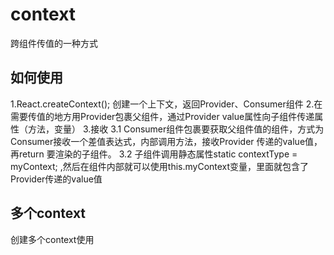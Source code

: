 # context
跨组件传值的一种方式

## 如何使用
1.React.createContext(); 创建一个上下文，返回Provider、Consumer组件
2.在需要传值的地方用Provider包裹父组件，通过Provider value属性向子组件传递属性（方法，变量）
3.接收 
    3.1 Consumer组件包裹要获取父组件值的组件，方式为Consumer接收一个差值表达式，内部调用方法，接收Provider 传递的value值，再return 要渲染的子组件。
    3.2 子组件调用静态属性static contextType = myContext; ,然后在组件内部就可以使用this.myContext变量，里面就包含了Provider传递的value值

## 多个context
创建多个context使用
